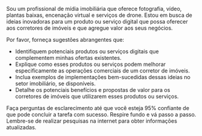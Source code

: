  
Sou um profissional de mídia imobiliária que oferece fotografia, vídeo, plantas baixas, encenação virtual e serviços de drone. Estou em busca de ideias inovadoras para um produto ou serviço digital que possa oferecer aos corretores de imóveis e que agregue valor aos seus negócios.

Por favor, forneça sugestões abrangentes que:
- Identifiquem potenciais produtos ou serviços digitais que complementem minhas ofertas existentes.
- Explique como esses produtos ou serviços podem melhorar especificamente as operações comerciais de um corretor de imóveis.
- Inclua exemplos de implementações bem-sucedidas dessas ideias no setor imobiliário, se disponíveis.
- Detalhe os potenciais benefícios e propostas de valor para os corretores de imóveis que utilizarem esses produtos ou serviços.

Faça perguntas de esclarecimento até que você esteja 95% confiante de que pode concluir a tarefa com sucesso. Respire fundo e vá passo a passo. Lembre-se de realizar pesquisas na internet para obter informações atualizadas.
```
